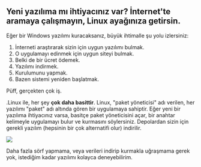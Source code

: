 <?php require("../../entete.php"); ?> <?php require("../../base.php"); ?>

<div id="corps">

<h2>Yeni yazılıma mı ihtiyacınız var? İnternet'te aramaya çalışmayın, Linux ayağınıza getirsin.</h2>

Eğer bir Windows yazılımı kuracaksanız, büyük ihtimalle şu yolu izlersiniz:

<ol>
<li>İnterneti araştırarak sizin için uygun yazılımı bulmak.</li>
<li>O uygulamayı edinmek için uygun siteyi bulmak.</li>
<li>Belki de bir ücret ödemek.</li>
<li>Yazılımı indirmek.</li>
<li>Kurulumunu yapmak.</li>
<li>Bazen sistemi yeniden başlatmak.</li>
</ol>

Püff, gerçekten çok iş.

.Linux ile, her şey <b>çok daha basittir</b>. Linux, "paket yöneticisi" adı verilen, her yazılımı "paket" adı altında gören bir uygulamaya sahiptir. Eğer yeni bir yazılıma ihtiyacınız varsa, basitçe paket yöneticisini açar, bir anahtar kelimeyle uygulamayı bulur ve kurmasını söylersiniz. Depolardan sizin için gerekli yazılım (hepsinin bir çok alternatifi olur) indirilir.

<img src="Images/synaptic.png" />

Daha fazla sörf yapmama, veya verileri indirip kurmakla uğraşmama gerek yok, istediğim kadar yazılımı kolayca deneyebilirim.

</div>


